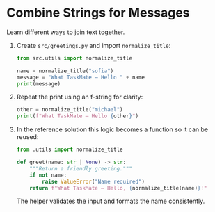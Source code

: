 # Combine Strings for Messages

Learn different ways to join text together.

1. Create `src/greetings.py` and import `normalize_title`:
   ```python
   from src.utils import normalize_title

   name = normalize_title("sofia")
   message = "What TaskMate – Hello " + name
   print(message)
   ```
2. Repeat the print using an f-string for clarity:
   ```python
   other = normalize_title("michael")
   print(f"What TaskMate – Hello {other}")
   ```
3. In the reference solution this logic becomes a function so it can be reused:
   ```python
   from .utils import normalize_title

   def greet(name: str | None) -> str:
       """Return a friendly greeting."""
       if not name:
           raise ValueError("Name required")
       return f"What TaskMate – Hello, {normalize_title(name)}!"
   ```
   The helper validates the input and formats the name consistently.
